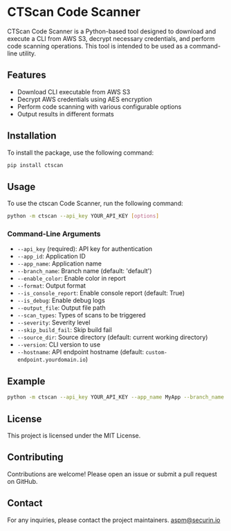 # CTScan Code Scanner

CTScan Code Scanner is a Python-based tool designed to download and execute a CLI from AWS S3, decrypt necessary credentials, and perform code scanning operations. This tool is intended to be used as a command-line utility.

## Features

- Download CLI executable from AWS S3
- Decrypt AWS credentials using AES encryption
- Perform code scanning with various configurable options
- Output results in different formats

## Installation

To install the package, use the following command:

```bash
pip install ctscan
```

## Usage

To use the ctscan Code Scanner, run the following command:

```bash
python -m ctscan --api_key YOUR_API_KEY [options]
```

### Command-Line Arguments

- `--api_key` (required): API key for authentication
- `--app_id`: Application ID
- `--app_name`: Application name
- `--branch_name`: Branch name (default: 'default')
- `--enable_color`: Enable color in report
- `--format`: Output format
- `--is_console_report`: Enable console report (default: True)
- `--is_debug`: Enable debug logs
- `--output_file`: Output file path
- `--scan_types`: Types of scans to be triggered
- `--severity`: Severity level
- `--skip_build_fail`: Skip build fail
- `--source_dir`: Source directory (default: current working directory)
- `--version`: CLI version to use
- `--hostname`: API endpoint hostname (default: `custom-endpoint.yourdomain.io`)

## Example

```bash
python -m ctscan --api_key YOUR_API_KEY --app_name MyApp --branch_name main --format json --output_file results.json
```

## License

This project is licensed under the MIT License.

## Contributing

Contributions are welcome! Please open an issue or submit a pull request on GitHub.

## Contact

For any inquiries, please contact the project maintainers.
aspm@securin.io
